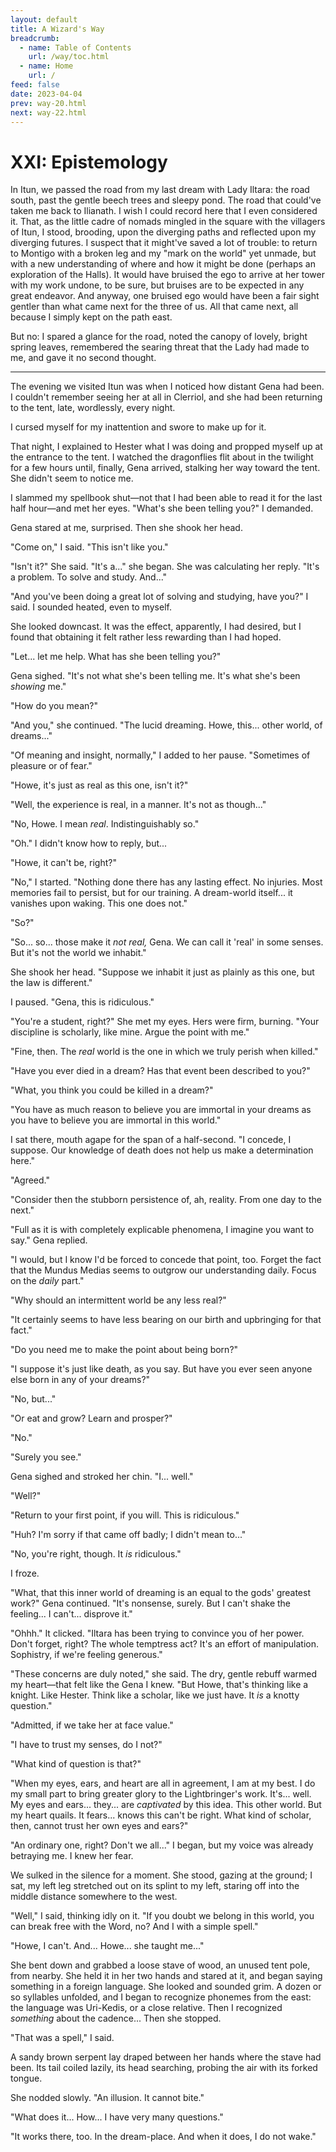 ```yaml
---
layout: default
title: A Wizard's Way
breadcrumb:
  - name: Table of Contents
    url: /way/toc.html
  - name: Home
    url: /
feed: false
date: 2023-04-04
prev: way-20.html
next: way-22.html
---
```


# XXI: Epistemology

In Itun, we passed the road from my last dream with Lady Iltara: the road south, past the gentle beech trees and sleepy pond. The road that could've taken me back to Ilianath. I wish I could record here that I even considered it. That, as the little cadre of nomads mingled in the square with the villagers of Itun, I stood, brooding, upon the diverging paths and reflected upon my diverging futures. I suspect that it might've saved a lot of trouble: to return to Montigo with a broken leg and my "mark on the world" yet unmade, but with a new understanding of where and how it might be done (perhaps an exploration of the Halls). It would have bruised the ego to arrive at her tower with my work undone, to be sure, but bruises are to be expected in any great endeavor. And anyway, one bruised ego would have been a fair sight gentler than what came next for the three of us. All that came next, all because I simply kept on the path east.

But no: I spared a glance for the road, noted the canopy of lovely, bright spring leaves, remembered the searing threat that the Lady had made to me, and gave it no second thought.

---

The evening we visited Itun was when I noticed how distant Gena had been. I couldn't remember seeing her at all in Clerriol, and she had been returning to the tent, late, wordlessly, every night.

I cursed myself for my inattention and swore to make up for it.

That night, I explained to Hester what I was doing and propped myself up at the entrance to the tent. I watched the dragonflies flit about in the twilight for a few hours until, finally, Gena arrived, stalking her way toward the tent. She didn't seem to notice me.

I slammed my spellbook shut—not that I had been able to read it for the last half hour—and met her eyes. "What's she been telling you?" I demanded.

Gena stared at me, surprised. Then she shook her head.

"Come on," I said. "This isn't like you."

"Isn't it?" She said. "It's a..." she began. She was calculating her reply. "It's a problem. To solve and study. And..."

"And you've been doing a great lot of solving and studying, have you?" I said. I sounded heated, even to myself.

She looked downcast. It was the effect, apparently, I had desired, but I found that obtaining it felt rather less rewarding than I had hoped.

"Let... let me help. What has she been telling you?"

Gena sighed. "It's not what she's been telling me. It's what she's been _showing_ me."

"How do you mean?"

"And you," she continued. "The lucid dreaming. Howe, this... other world, of dreams..."

"Of meaning and insight, normally," I added to her pause. "Sometimes of pleasure or of fear."

"Howe, it's just as real as this one, isn't it?"

"Well, the experience is real, in a manner. It's not as though..."

"No, Howe. I mean _real_. Indistinguishably so."

"Oh." I didn't know how to reply, but...

"Howe, it can't be, right?"

"No," I started. "Nothing done there has any lasting effect. No injuries. Most memories fail to persist, but for our training. A dream-world itself... it vanishes upon waking. This one does not."

"So?"

"So... so... those make it _not real,_ Gena. We can call it 'real' in some senses. But it's not the world we inhabit."

She shook her head. "Suppose we inhabit it just as plainly as this one, but the law is different."

I paused. "Gena, this is ridiculous."

"You're a student, right?" She met my eyes. Hers were firm, burning. "Your discipline is scholarly, like mine. Argue the point with me."

"Fine, then. The _real_ world is the one in which we truly perish when killed."

"Have you ever died in a dream? Has that event been described to you?"

"What, you think you could be killed in a dream?"

"You have as much reason to believe you are immortal in your dreams as you have to believe you are immortal in this world."

I sat there, mouth agape for the span of a half-second. "I concede, I suppose. Our knowledge of death does not help us make a determination here."

"Agreed."

"Consider then the stubborn persistence of, ah, reality. From one day to the next."

"Full as it is with completely explicable phenomena, I imagine you want to say." Gena replied.

"I would, but I know I'd be forced to concede that point, too. Forget the fact that the Mundus Medias seems to outgrow our understanding daily. Focus on the _daily_ part."

"Why should an intermittent world be any less real?"

"It certainly seems to have less bearing on our birth and upbringing for that fact."

"Do you need me to make the point about being born?"

"I suppose it's just like death, as you say. But have you ever seen anyone else born in any of your dreams?"

"No, but..."

"Or eat and grow? Learn and prosper?"

"No."

"Surely you see."

Gena sighed and stroked her chin. "I... well."

"Well?"

"Return to your first point, if you will. This is ridiculous."

"Huh? I'm sorry if that came off badly; I didn't mean to..."

"No, you're right, though. It _is_ ridiculous."

I froze.

"What, that this inner world of dreaming is an equal to the gods' greatest work?" Gena continued. "It's nonsense, surely. But I can't shake the feeling... I can't... disprove it."

"Ohhh." It clicked. "Iltara has been trying to convince you of her power. Don't forget, right? The whole temptress act? It's an effort of manipulation. Sophistry, if we're feeling generous."

"These concerns are duly noted," she said. The dry, gentle rebuff warmed my heart—that felt like the Gena I knew. "But Howe, that's thinking like a knight. Like Hester. Think like a scholar, like we just have. It _is_ a knotty question."

"Admitted, if we take her at face value."

"I have to trust my senses, do I not?"

"What kind of question is that?"

"When my eyes, ears, and heart are all in agreement, I am at my best. I do my small part to bring greater glory to the Lightbringer's work. It's... well. My eyes and ears... they... are _captivated_ by this idea. This other world. But my heart quails. It fears... knows this can't be right. What kind of scholar, then, cannot trust her own eyes and ears?"

"An ordinary one, right? Don't we all..." I began, but my voice was already betraying me. I knew her fear.

We sulked in the silence for a moment. She stood, gazing at the ground; I sat, my left leg stretched out on its splint to my left, staring off into the middle distance somewhere to the west.

"Well," I said, thinking idly on it. "If you doubt we belong in this world, you can break free with the Word, no? And I with a simple spell."

"Howe, I can't. And... Howe... she taught me..."

She bent down and grabbed a loose stave of wood, an unused tent pole, from nearby. She held it in her two hands and stared at it, and began saying something in a foreign language. She looked and sounded grim. A dozen or so syllables unfolded, and I began to recognize phonemes from the east: the language was Uri-Kedis, or a close relative. Then I recognized _something_ about the cadence... Then she stopped.

"That was a spell," I said.

A sandy brown serpent lay draped between her hands where the stave had been. Its tail coiled lazily, its head searching, probing the air with its forked tongue.

She nodded slowly. "An illusion. It cannot bite."

"What does it... How... I have very many questions."

"It works there, too. In the dream-place. And when it does, I do not wake."

